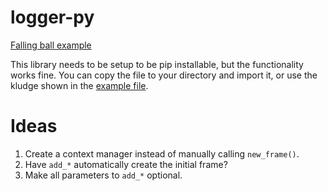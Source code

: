 # logger-py

[Falling ball example](https://review.github.io/?log=https://raw.githubusercontent.com/review/logger-py/master/examples/falling_sphere.json)

This library needs to be setup to be pip installable, but the functionality works fine. You can copy the file to your directory and import it, or use the kludge shown in the [example file](https://github.com/review/logger-py/blob/master/examples/falling_sphere.py).

# Ideas

1. Create a context manager instead of manually calling `new_frame()`.
2. Have `add_*` automatically create the initial frame?
3. Make all parameters to `add_*` optional.
